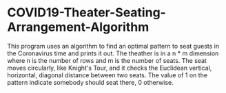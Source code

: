 # COVID19-Theater-Seating-Arrangement-Algorithm
This program uses an algorithm to find an optimal pattern to seat guests in the Coronavirus time and prints it out. The theather is in a n * m dimension where n is the number of rows and m is the number of seats. The seat moves circularly, like Knight's Tour, and it checks the Euclidean vertical, horizontal, diagonal distance between two seats. The value of 1 on the pattern indicate somebody should seat there, 0 otherwise.
